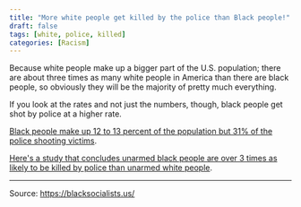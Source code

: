 ```yaml
---
title: "More white people get killed by the police than Black people!"
draft: false
tags: [white, police, killed]
categories: [Racism]
---
```


Because white people make up a bigger part of the U.S. population; there are about three times as many white people in America than there are black people, so obviously they will be the majority of pretty much everything.  
  
If you look at the rates and not just the numbers, though, black people get shot by police at a higher rate.  
  
[Black people make up 12 to 13 percent of the population but 31% of the police shooting victims](https://www.vox.com/identities/2016/8/13/17938186/police-shootings-killings-racism-racial-disparities).  
  
[Here's a study that concludes unarmed black people are over 3 times as likely to be killed by police than unarmed white people](https://www.ncbi.nlm.nih.gov/pmc/articles/PMC4634878/).

----
Source: https://blacksocialists.us/

